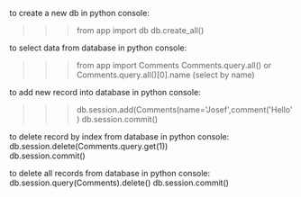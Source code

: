 to create a new db in python console:
>>>from app import db
>>>db.create_all()

to select data from database in python console:
>>>from app import Comments
>>>Comments.query.all()
or
>>>Comments.query.all()[0].name   (select by name)

to add new record into database in python console:
>>>db.session.add(Comments(name='Josef',comment('Hello')
>>>db.session.commit()

to delete record by index from database in python console:
db.session.delete(Comments.query.get(1))   
db.session.commit()

to delete all records from database in python console:
db.session.query(Comments).delete() 
db.session.commit()


